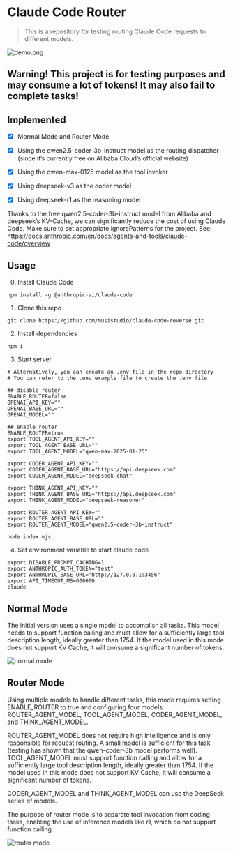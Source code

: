 # Claude Code Router

> This is a repository for testing routing Claude Code requests to different models.

![demo.png](https://github.com/musistudio/claude-code-reverse/blob/main/screenshoots/demo.png)

## Warning! This project is for testing purposes and may consume a lot of tokens! It may also fail to complete tasks!

## Implemented

- [x] Mormal Mode and Router Mode

- [x] Using the qwen2.5-coder-3b-instruct model as the routing dispatcher (since it’s currently free on Alibaba Cloud’s official website)

- [x] Using the qwen-max-0125 model as the tool invoker

- [x] Using deepseek-v3 as the coder model

- [x] Using deepseek-r1 as the reasoning model

Thanks to the free qwen2.5-coder-3b-instruct model from Alibaba and deepseek’s KV-Cache, we can significantly reduce the cost of using Claude Code. Make sure to set appropriate ignorePatterns for the project. See: https://docs.anthropic.com/en/docs/agents-and-tools/claude-code/overview

## Usage

0. Install Claude Code

```shell
npm install -g @anthropic-ai/claude-code
```

1. Clone this repo

```shell
git clone https://github.com/musistudio/claude-code-reverse.git
```

2. Install dependencies

```shell
npm i
```

3. Start server

```shell
# Alternatively, you can create an .env file in the repo directory
# You can refer to the .env.example file to create the .env file

## disable router
ENABLE_ROUTER=false
OPENAI_API_KEY=""
OPENAI_BASE_URL=""
OPENAI_MODEL=""

## enable router
ENABLE_ROUTER=true
export TOOL_AGENT_API_KEY=""
export TOOL_AGENT_BASE_URL=""
export TOOL_AGENT_MODEL="qwen-max-2025-01-25"

export CODER_AGENT_API_KEY=""
export CODER_AGENT_BASE_URL="https://api.deepseek.com"
export CODER_AGENT_MODEL="deepseek-chat"

export THINK_AGENT_API_KEY=""
export THINK_AGENT_BASE_URL="https://api.deepseek.com"
export THINK_AGENT_MODEL="deepseek-reasoner"

export ROUTER_AGENT_API_KEY=""
export ROUTER_AGENT_BASE_URL=""
export ROUTER_AGENT_MODEL="qwen2.5-coder-3b-instruct"

node index.mjs
```

4. Set environment variable to start claude code

```shell
export DISABLE_PROMPT_CACHING=1
export ANTHROPIC_AUTH_TOKEN="test"
export ANTHROPIC_BASE_URL="http://127.0.0.1:3456"
export API_TIMEOUT_MS=600000
claude
```

## Normal Mode

The initial version uses a single model to accomplish all tasks. This model needs to support function calling and must allow for a sufficiently large tool description length, ideally greater than 1754. If the model used in this mode does not support KV Cache, it will consume a significant number of tokens.

![normal mode](https://github.com/musistudio/claude-code-reverse/blob/main/screenshoots/normal.png)

## Router Mode

Using multiple models to handle different tasks, this mode requires setting ENABLE_ROUTER to true and configuring four models: ROUTER_AGENT_MODEL, TOOL_AGENT_MODEL, CODER_AGENT_MODEL, and THINK_AGENT_MODEL.

ROUTER_AGENT_MODEL does not require high intelligence and is only responsible for request routing. A small model is sufficient for this task (testing has shown that the qwen-coder-3b model performs well).
TOOL_AGENT_MODEL must support function calling and allow for a sufficiently large tool description length, ideally greater than 1754. If the model used in this mode does not support KV Cache, it will consume a significant number of tokens.

CODER_AGENT_MODEL and THINK_AGENT_MODEL can use the DeepSeek series of models.

The purpose of router mode is to separate tool invocation from coding tasks, enabling the use of inference models like r1, which do not support function calling.

![router mode](https://github.com/musistudio/claude-code-reverse/blob/main/screenshoots/router.png)
